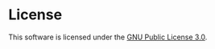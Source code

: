 # __License__
This software is licensed under the [GNU Public License 3.0](https://www.gnu.org/licenses/gpl-3.0.en.html).
